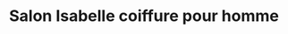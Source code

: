 ---
title: "Salon Isabelle coiffure pour homme"
url: /shawinigan/salon-isabelle-coiffure-pour-homme/
shop: hairdresser
---